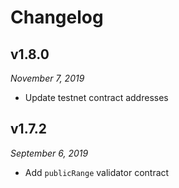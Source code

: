 # Changelog

## v1.8.0

_November 7, 2019_

-   Update testnet contract addresses

## v1.7.2

_September 6, 2019_

-   Add `publicRange` validator contract
